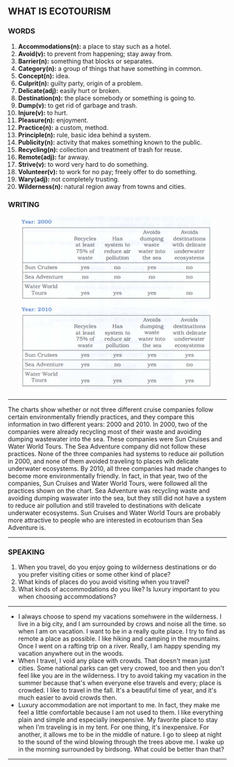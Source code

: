 ## WHAT IS ECOTOURISM

### WORDS 
1. **Accommodations(n):** a place to stay such as a hotel.
2. **Avoid(v):** to prevent from happening; stay away from.
3. **Barrier(n):** something that blocks or separates.
4. **Category(n):** a group of things that have something in common.
5. **Concept(n):** idea.
6. **Culprit(n):** guilty party, origin of a problem.
7. **Delicate(adj):** easily hurt or broken. 
8. **Destination(n):** the place somebody or something is going to.
9. **Dump(v):** to get rid of garbage and trash.
10. **Injure(v):** to hurt.
11. **Pleasure(n):** enjoyment.
12. **Practice(n):** a custom, method.
13. **Principle(n):** rule, basic idea behind a system.
14. **Publicity(n):** activity that makes something known to the public.
15. **Recycling(n):** collection and treatment of trash for reuse.
16. **Remote(adj):** far awway.
17. **Strive(v):** to word very hard to do something.
18. **Volunteer(v):** to work for no pay; freely offer to do something.
19. **Wary(adj):** not completely trusting.
20. **Wilderness(n):** natural region away from towns and cities.

### WRITING
<center>
    <img src="/assets/images/barron_words/unit6/part2_writing.png">
</center>

---

The charts show whether or not three different cruise companies follow certain environmentally friendly practices, and they compare this information in two different years: 2000 and 2010. In 2000, two of the companies were already recycling most of their waste and avoiding dumping wastewater into the sea. These companies were Sun Cruises and Water World Tours. The Sea Adventure company did not follow these practices. None of the three companies had systems to reduce air pollution in 2000, and none of them avoided traveling to places wih delicate underwater ecosystems. By 2010, all three companies had made changes to become more environmentally friendly. In fact, in that year, two of the companies, Sun Cruises and Water World Tours, were followed all the practices shown on the chart. Sea Adventure was recycling waste and avoiding dumping waswater into the sea, but they still did not have a system to reduce air pollution and still traveled to destinations with delicate underwater ecosystems. Sun Cruises and Water World Tours are probably more attractive to people who are interested in ecotourism than Sea Adventure is.

---

### SPEAKING

1. When you travel, do you enjoy going to wilderness destinations or do you prefer visiting cities or some other kind of place?
2. What kinds of places do you avoid visiting when you travel?
3. What kinds of accommodations do you like? Is luxury important to you when choosing accommodations?

---

* I always choose to spend my vacations somehwere in the wilderness. I live in a big city, and I am surrounded by crows and noise all the time. so when I am on vacation. I want to be in a really quite place. I try to find as remote a place as possible. I like hiking and camping in the mountains. Once I went on a rafting trip on a river. Really, I am happy spending my vacation anywhere out in the woods.
* When I travel, I void any place with crowds. That doesn't mean just cities. Some national parks can get very crowed, too and then you don't feel like you are in the wilderness. I try to avoid taking my vacation in the summer because that's when everyone else travels and every; place is crowded. I like to travel in the fall. It's a beautiful time of year, and it's much easier to avoid crowds then.
* Luxury accommodation are not important to me. In fact, they make me feel a little comfortable because I am not used to them. I like everything plain and simple and especially inexpensive. My favorite place to stay when I'm traveling is in my tent. For one thing, it's inexpensive. For another, it allows me to be in the middle of nature. I go to sleep at night to the sound of the wind blowing through the trees above me. I wake up in the morning surrounded by birdsong. What could be better than that?

---
